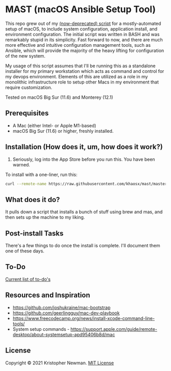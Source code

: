 # MAST (macOS Ansible Setup Tool)

This repo grew out of my [(now-deprecated) script](https://github.com/khaosx/macos-setup-deprecated) for a mostly-automated setup of macOS, to include system configuration, application install, and environment configuration. The initial script was written in BASH and was remarkably stupid in its simplicity. Fast forward to now, and there are much more effective and intuitive configuration management tools, such as Ansible, which will provide the majority of the heavy lifting for configuration of the new system.

My usage of this script assumes that I'll be running this as a standalone installer for my primary workstation which acts as command and control for my devops environment. Elements of this are utilized as a role in my monolithic infrastructure role to setup other Macs in my environment that require customization.

Tested on macOS Big Sur (11.6) and Monterey (12.1)

## Prerequisites

* A Mac (either Intel- or Apple M1-based)
* macOS Big Sur (11.6) or higher, freshly installed.

## Installation (How does it, um, how does it work?)
1. Seriously, log into the App Store before you run this. You have been warned.

To install with a one-liner, run this:

```sh
curl --remote-name https://raw.githubusercontent.com/khaosx/mast/master/post_install.sh && sh post_install.sh 2>&1 | tee ~/install.log
```

## What does it do?

It pulls down a script that installs a bunch of stuff using brew and mas, and then sets up the machine to my liking.

## Post-install Tasks

There's a few things to do once the install is complete. I'll document them one of these days.

## To-Do
[Current list of to-do's](todo.md)

## Resources and Inspiration
* https://github.com/joshukraine/mac-bootstrap
* https://github.com/geerlingguy/mac-dev-playbook
* https://www.freecodecamp.org/news/install-xcode-command-line-tools/
* System setup commands - https://support.apple.com/guide/remote-desktop/about-systemsetup-apd95406b8d/mac

## License

Copyright &copy; 2021 Kristopher Newman. [MIT License](https://github.com//khaosx/mast/blob/master/LICENSE.md)